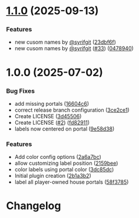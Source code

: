 # [1.1.0](https://github.com/jcbmcn/poh-portal-labels/compare/v1.0.0...v1.1.0) (2025-09-13)


### Features

* new cusom names by [@syrifgit](https://github.com/syrifgit) ([23dbf6f](https://github.com/jcbmcn/poh-portal-labels/commit/23dbf6f58e6da9bf16be7e7c80dd4217d97c30a6))
* new cusom names by [@syrifgit](https://github.com/syrifgit) ([#33](https://github.com/jcbmcn/poh-portal-labels/issues/33)) ([0478940](https://github.com/jcbmcn/poh-portal-labels/commit/0478940def0239b253a96d1caccbb66f2e179a8b))

# 1.0.0 (2025-07-02)


### Bug Fixes

* add missing portals ([16604c6](https://github.com/jcbmcn/poh-portal-labels/commit/16604c635b82f726c27b7c168fcfdec524a9516c))
* correct release branch configuration ([3ce2ce1](https://github.com/jcbmcn/poh-portal-labels/commit/3ce2ce1216b7f409ae8ba75dc693d851f01175e6))
* Create LICENSE ([3d45506](https://github.com/jcbmcn/poh-portal-labels/commit/3d4550675f4c5cc5d8dda917a7aa8cd38c70902b))
* Create LICENSE ([#2](https://github.com/jcbmcn/poh-portal-labels/issues/2)) ([fd82911](https://github.com/jcbmcn/poh-portal-labels/commit/fd829112ad8a4fe04859fda79adfcb64aec1d236))
* labels now centered on portal ([9e58d38](https://github.com/jcbmcn/poh-portal-labels/commit/9e58d387eba12dcc03b52efe916b9c9478cb07fe))


### Features

* Add color config options ([2a6a7bc](https://github.com/jcbmcn/poh-portal-labels/commit/2a6a7bcdd6897f948847944aa2487eedf2ea6628))
* allow customizing label position ([2159bee](https://github.com/jcbmcn/poh-portal-labels/commit/2159beec9dbb23b3163e48e45685b456f41fafe6))
* color labels using portal color ([3dc85dc](https://github.com/jcbmcn/poh-portal-labels/commit/3dc85dc901ec0a945682596c37bac9cb3e1b646d))
* Initial plugin creation ([2b1a3b2](https://github.com/jcbmcn/poh-portal-labels/commit/2b1a3b26a9d32c39d4d73f71b675ce2c4bdfbe42))
* label all player-owned house portals ([58f3785](https://github.com/jcbmcn/poh-portal-labels/commit/58f37852355a690893999bac63c3db3378fc3534))

# Changelog
